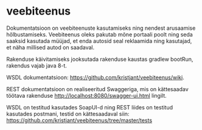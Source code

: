 # veebiteenus

Dokumentatsioon on veebiteenuste kasutamiseks ning nendest arusaamise hõlbustamiseks.
Veebiteenus oleks pakutab mõne portaali poolt ning seda saaksid kasutada müüjad, et enda autosid seal reklaamida ning kasutajad, et näha millised autod on saadaval.

Rakenduse käivitamiseks jooksutada rakenduse kaustas gradlew bootRun, rakendus vajab java 8-t.

WSDL dokumentatsioon: https://github.com/kristjant/veebiteenus/wiki.

REST dokumentatsioon on realiseeritud Swaggeriga, mis on kättesaadav töötava rakenduse <http://localhost:8080/swagger-ui.html> lingilt.

WSDL on testitud kasutades SoapUI-d ning REST liides on testitud kasutades postmani, testid on kättesaadaval siin: https://github.com/kristjant/veebiteenus/tree/master/tests
